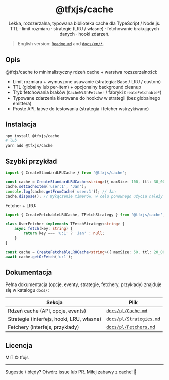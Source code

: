 <div align="center">
	<h1>@tfxjs/cache</h1>
	<p>Lekka, rozszerzalna, typowana biblioteka cache dla TypeScript / Node.js. <br/>TTL · limit rozmiaru · strategie (LRU / własne) · fetchowanie brakujących danych · hooki zdarzeń.</p>
</div>

> English version: [`Readme.md`](./Readme.md) and [`docs/en/*`](./docs/en/).

## Opis

@tfxjs/cache to minimalistyczny rdzeń cache + warstwa rozszerzalności:

- Limit rozmiaru + wymuszone usuwanie (strategia: Base / LRU / custom)
- TTL (globalny lub per‑item) + opcjonalny background cleanup
- Tryb fetchowania braków (`CacheWithFetcher` / fabryki `CreateFetchable*`)
- Typowane zdarzenia kierowane do hooków w strategii (bez globalnego emittera)
- Proste API, łatwe do testowania (strategia i fetcher wstrzykiwane)

## Instalacja

```bash
npm install @tfxjs/cache
# lub
yarn add @tfxjs/cache
```

## Szybki przykład

```ts
import { CreateStandardLRUCache } from '@tfxjs/cache';

const cache = CreateStandardLRUCache<string>({ maxSize: 100, ttl: 30_000, cleanupInterval: 5_000 });
cache.setCacheItem('user:1', 'Jan');
console.log(cache.getFromCache('user:1')); // Jan
cache.dispose(); // Wyłączenie timerów, w celu ponownego użycia należy utworzyć cache jeszcze raz
```

Fetcher + LRU:

```ts
import { CreateFetchableLRUCache, TFetchStrategy } from '@tfxjs/cache';

class UserFetcher implements TFetchStrategy<string> {
	async fetch(key: string) {
		return key === 'u:1' ? 'Jan' : null;
	}
}

const cache = CreateFetchableLRUCache<string>({ maxSize: 50, ttl: 20_000 }, new UserFetcher());
await cache.getOrFetch('u:1');
```

## Dokumentacja

Pełna dokumentacja (opcje, eventy, strategie, fetchery, przykłady) znajduje się w katalogu `docs/`:

| Sekcja                                    | Plik                                               |
| ----------------------------------------- | -------------------------------------------------- |
| Rdzeń cache (API, opcje, events)          | [`docs/pl/Cache.md`](./docs/pl/Cache.md)           |
| Strategie (interfejs, hooki, LRU, własne) | [`docs/pl/Strategies.md`](./docs/pl/Strategies.md) |
| Fetchery (interfejs, przykłady)           | [`docs/pl/Fetchers.md`](./docs/pl/Fetchers.md)     |

## Licencja

MIT © tfxjs

---

Sugestie / błędy? Otwórz issue lub PR. Miłej zabawy z cache! 🧠
